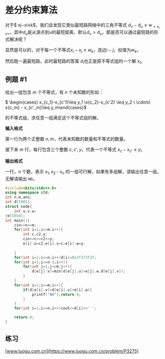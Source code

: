# 差分约束算法

对于$ xj​−xi​≤k$，我们会发现它类似最短路网络中的三角不等式 $d_v​−d_u​≤w_{<u,v>}$，其中$d_u$是从源点到u的最短距离，默认$d_v>d_u$​，那是否可以通过最短路的形式解决呢？

显然是可以的，对于每一个不等式$x_i-x_j≤w_k$，连边$i-j$，权值为$w_k$。

然后跑一遍最短路，此时最短路的答案 $d_i​$ 也正是原不等式组的一个解 $x_i​$。



## **例题 #1**

给出一组包含 $m$ 个不等式，有 $n$ 个未知数的形如：

$ \begin{cases} x_{c_1}-x_{c'_1}\leq y_1 \\x_{c_2}-x_{c'_2} \leq y_2 \\ \cdots\\ x_{c_m} - x_{c'_m}\leq y_m\end{cases}$

的不等式组，求任意一组满足这个不等式组的解。

**输入格式**

第一行为两个正整数 $n,m$，代表未知数的数量和不等式的数量。

接下来 $m$ 行，每行包含三个整数 $c,c',y$，代表一个不等式 $x_c-x_{c'}\leq y$。

**输出格式**

一行，$n$ 个数，表示 $x_1 , x_2 \cdots x_n$ 的一组可行解，如果有多组解，请输出任意一组，无解请输出 `NO`。



```C++
#include<bits/stdc++.h>
using namespace std;
int n,m,ans;
int d[5005];
struct node{
	int u,v,w;
}e[5050];
int main(){
	cin>>n>>m;
	for(int i=1;i<=m;i++){
		int c,c2,y;
		cin>>c>>c2>>y;
		e[i].u=c2;e[i].v=c;e[i].w=y;
	
	}
	for(int i=2;i<=n;i++)d[i]=0x3f3f3f3f;
	for(int i=1;i<=n-1;i++){
		for(int j=1;j<=m;j++){
			d[e[j].v]=min(d[e[j].u]+e[j].w,d[e[j].v]);
		}
	}
	for(int i=1;i<=m;i++){
		if(d[e[i].v]>d[e[i].u]+e[i].w){
			printf("NO");return 0;
		}
	}
	for(int i=1;i<=n;i++)cout<<d[i]<<' ';

    return 0;
}
```

## 练习

[www.luogu.com.cn](https://www.luogu.com.cn/problem/P3275)




